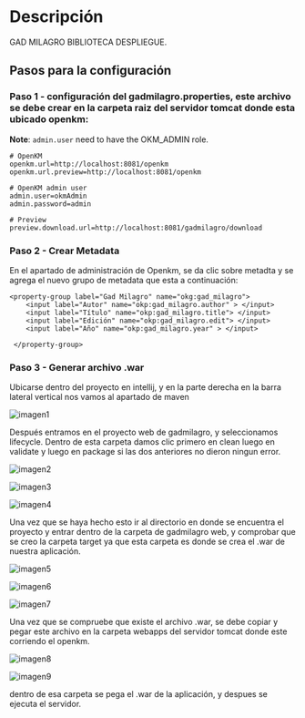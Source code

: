 # Descripción
GAD MILAGRO BIBLIOTECA DESPLIEGUE.

## Pasos para la configuración
### Paso 1 - configuración del gadmilagro.properties, este archivo se debe crear en la carpeta raiz del servidor tomcat donde esta ubicado openkm:
**Note**: `admin.user` need to have the OKM_ADMIN role.

  ```
  # OpenKM
openkm.url=http://localhost:8081/openkm
openkm.url.preview=http://localhost:8081/openkm

# OpenKM admin user
admin.user=okmAdmin
admin.password=admin

# Preview
preview.download.url=http://localhost:8081/gadmilagro/download
```


### Paso 2 - Crear Metadata
En el apartado de administración de Openkm, se da clic sobre metadta y se agrega  el nuevo grupo de metadata que esta a continuación:
<?xml version="1.0" encoding="UTF-8"?>
<!DOCTYPE property-groups PUBLIC "-//OpenKM//DTD Property Groups 3.10//EN"
                                 "http://www.openkm.com/dtd/property-groups-3.10.dtd">
<property-groups>

	<property-group label="Gad Milagro" name="okg:gad_milagro">		
		<input label="Autor" name="okp:gad_milagro.author" > </input>
		<input label="Título" name="okp:gad_milagro.title"> </input>
		<input label="Edición" name="okp:gad_milagro.edit"> </input>
		<input label="Año" name="okp:gad_milagro.year" > </input>

     </property-group>

</property-groups>

### Paso 3 - Generar archivo .war

Ubicarse dentro del proyecto en intellij, y en la parte derecha en la barra lateral vertical nos vamos al apartado de maven

![imagen1](web/src/main/webapp/static/images/apartadoMaven.png)

Después entramos en el proyecto web de gadmilagro, y seleccionamos lifecycle. Dentro de esta carpeta damos clic primero en clean luego en validate y luego en package si las dos anteriores no dieron ningun error.

![imagen2](web/src/main/webapp/static/images/lifecycle1.png)

![imagen3](web/src/main/webapp/static/images/clean.png)

![imagen4](web/src/main/webapp/static/images/package.png)

Una vez que se haya hecho esto ir al directorio en donde se encuentra el proyecto y entrar dentro de la carpeta de gadmilagro web, y comprobar que se creo la carpeta target ya que esta carpeta es donde se crea
el .war de nuestra aplicación.

![imagen5](web/src/main/webapp/static/images/directorio1.png)

![imagen6](web/src/main/webapp/static/images/directorio2.png)

![imagen7](web/src/main/webapp/static/images/directorio3.png)

Una vez que se compruebe que existe el archivo .war, se debe copiar y pegar este archivo en la carpeta webapps del servidor tomcat donde este corriendo el openkm.


![imagen8](web/src/main/webapp/static/images/directorio4.png)

![imagen9](web/src/main/webapp/static/images/directorio5.png)

dentro de esa carpeta se pega el .war de la aplicación, y despues se ejecuta el servidor.



